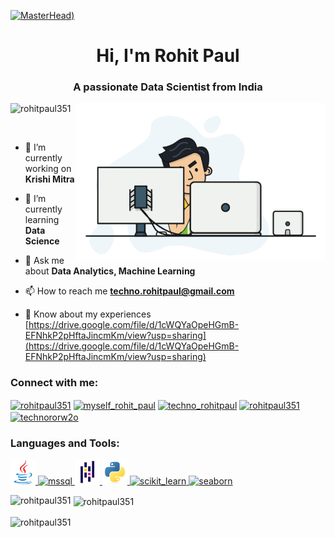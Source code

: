 [![MasterHead](https://media.licdn.com/dms/image/C4D12AQESj72-s5gEKg/article-cover_image-shrink_600_2000/0/1626753867110?e=2147483647&v=beta&t=Kf7YAuwZtyCGYLNch-Mgc5eOC-7h7uL_dnBAIgsAFRQ))](https://rishavchanda.io)
<h1 align="center">Hi, I'm Rohit Paul</h1>
<h3 align="center">A passionate Data Scientist from India</h3>
<img align="right" alt="Coding" width="400" src="https://raw.githubusercontent.com/rajpratyush/rajpratyush/master/me_1.gif">

<p align="left"> <img src="https://komarev.com/ghpvc/?username=rohitpaul351&label=Profile%20views&color=0e75b6&style=flat" alt="rohitpaul351" /> </p>

<p align="left"> <a href="https://twitter.com/" target="blank"><img src="https://img.shields.io/twitter/follow/?logo=twitter&style=for-the-badge" alt="" /></a> </p>

- 🔭 I’m currently working on **Krishi Mitra**

- 🌱 I’m currently learning **Data Science**

- 💬 Ask me about **Data Analytics, Machine Learning**

- 📫 How to reach me **techno.rohitpaul@gmail.com**

- 📄 Know about my experiences [https://drive.google.com/file/d/1cWQYaOpeHGmB-EFNhkP2pHftaJincmKm/view?usp=sharing](https://drive.google.com/file/d/1cWQYaOpeHGmB-EFNhkP2pHftaJincmKm/view?usp=sharing)

<h3 align="left">Connect with me:</h3>
<p align="left">
<a href="https://linkedin.com/in/rohitpaul351" target="blank"><img align="center" src="https://raw.githubusercontent.com/rahuldkjain/github-profile-readme-generator/master/src/images/icons/Social/linked-in-alt.svg" alt="rohitpaul351" height="30" width="40" /></a>
<a href="https://instagram.com/myself_rohit_paul" target="blank"><img align="center" src="https://raw.githubusercontent.com/rahuldkjain/github-profile-readme-generator/master/src/images/icons/Social/instagram.svg" alt="myself_rohit_paul" height="30" width="40" /></a>
<a href="https://www.hackerrank.com/techno_rohitpaul" target="blank"><img align="center" src="https://raw.githubusercontent.com/rahuldkjain/github-profile-readme-generator/master/src/images/icons/Social/hackerrank.svg" alt="techno_rohitpaul" height="30" width="40" /></a>
<a href="https://www.leetcode.com/rohitpaul351" target="blank"><img align="center" src="https://raw.githubusercontent.com/rahuldkjain/github-profile-readme-generator/master/src/images/icons/Social/leet-code.svg" alt="rohitpaul351" height="30" width="40" /></a>
<a href="https://auth.geeksforgeeks.org/user/technororw2o" target="blank"><img align="center" src="https://raw.githubusercontent.com/rahuldkjain/github-profile-readme-generator/master/src/images/icons/Social/geeks-for-geeks.svg" alt="technororw2o" height="30" width="40" /></a>
</p>

<h3 align="left">Languages and Tools:</h3>
<p align="left"> <a href="https://www.java.com" target="_blank" rel="noreferrer"> <img src="https://raw.githubusercontent.com/devicons/devicon/master/icons/java/java-original.svg" alt="java" width="40" height="40"/> </a> <a href="https://www.microsoft.com/en-us/sql-server" target="_blank" rel="noreferrer"> <img src="https://www.svgrepo.com/show/303229/microsoft-sql-server-logo.svg" alt="mssql" width="40" height="40"/> </a> <a href="https://pandas.pydata.org/" target="_blank" rel="noreferrer"> <img src="https://raw.githubusercontent.com/devicons/devicon/2ae2a900d2f041da66e950e4d48052658d850630/icons/pandas/pandas-original.svg" alt="pandas" width="40" height="40"/> </a> <a href="https://www.python.org" target="_blank" rel="noreferrer"> <img src="https://raw.githubusercontent.com/devicons/devicon/master/icons/python/python-original.svg" alt="python" width="40" height="40"/> </a> <a href="https://scikit-learn.org/" target="_blank" rel="noreferrer"> <img src="https://upload.wikimedia.org/wikipedia/commons/0/05/Scikit_learn_logo_small.svg" alt="scikit_learn" width="40" height="40"/> </a> <a href="https://seaborn.pydata.org/" target="_blank" rel="noreferrer"> <img src="https://seaborn.pydata.org/_images/logo-mark-lightbg.svg" alt="seaborn" width="40" height="40"/> </a> </p>

<p><img align="left" src="https://github-readme-stats.vercel.app/api/top-langs?username=rohitpaul351&show_icons=true&locale=en&layout=compact" alt="rohitpaul351" /></p>

<p>&nbsp;<img align="center" src="https://github-readme-stats.vercel.app/api?username=rohitpaul351&show_icons=true&locale=en" alt="rohitpaul351" /></p>

<p><img align="center" src="https://github-readme-streak-stats.herokuapp.com/?user=rohitpaul351&" alt="rohitpaul351" /></p>
